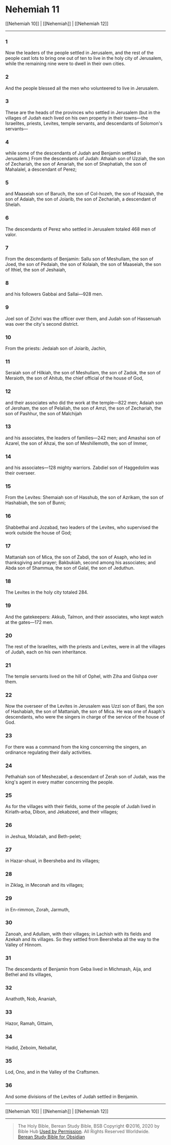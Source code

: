 # Nehemiah 11

[[Nehemiah 10]] | [[Nehemiah]] | [[Nehemiah 12]]

---

### 1
Now the leaders of the people settled in Jerusalem, and the rest of the people cast lots to bring one out of ten to live in the holy city of Jerusalem, while the remaining nine were to dwell in their own cities.

### 2
And the people blessed all the men who volunteered to live in Jerusalem.

### 3
These are the heads of the provinces who settled in Jerusalem (but in the villages of Judah each lived on his own property in their towns—the Israelites, priests, Levites, temple servants, and descendants of Solomon's servants—

### 4
while some of the descendants of Judah and Benjamin settled in Jerusalem.) From the descendants of Judah: Athaiah son of Uzziah, the son of Zechariah, the son of Amariah, the son of Shephatiah, the son of Mahalalel, a descendant of Perez;

### 5
and Maaseiah son of Baruch, the son of Col-hozeh, the son of Hazaiah, the son of Adaiah, the son of Joiarib, the son of Zechariah, a descendant of Shelah.

### 6
The descendants of Perez who settled in Jerusalem totaled 468 men of valor.

### 7
From the descendants of Benjamin: Sallu son of Meshullam, the son of Joed, the son of Pedaiah, the son of Kolaiah, the son of Maaseiah, the son of Ithiel, the son of Jeshaiah,

### 8
and his followers Gabbai and Sallai—928 men.

### 9
Joel son of Zichri was the officer over them, and Judah son of Hassenuah was over the city's second district.

### 10
From the priests: Jedaiah son of Joiarib, Jachin,

### 11
Seraiah son of Hilkiah, the son of Meshullam, the son of Zadok, the son of Meraioth, the son of Ahitub, the chief official of the house of God,

### 12
and their associates who did the work at the temple—822 men; Adaiah son of Jeroham, the son of Pelaliah, the son of Amzi, the son of Zechariah, the son of Pashhur, the son of Malchijah

### 13
and his associates, the leaders of families—242 men; and Amashai son of Azarel, the son of Ahzai, the son of Meshillemoth, the son of Immer,

### 14
and his associates—128 mighty warriors. Zabdiel son of Haggedolim was their overseer.

### 15
From the Levites: Shemaiah son of Hasshub, the son of Azrikam, the son of Hashabiah, the son of Bunni;

### 16
Shabbethai and Jozabad, two leaders of the Levites, who supervised the work outside the house of God;

### 17
Mattaniah son of Mica, the son of Zabdi, the son of Asaph, who led in thanksgiving and prayer; Bakbukiah, second among his associates; and Abda son of Shammua, the son of Galal, the son of Jeduthun.

### 18
The Levites in the holy city totaled 284.

### 19
And the gatekeepers: Akkub, Talmon, and their associates, who kept watch at the gates—172 men.

### 20
The rest of the Israelites, with the priests and Levites, were in all the villages of Judah, each on his own inheritance.

### 21
The temple servants lived on the hill of Ophel, with Ziha and Gishpa over them.

### 22
Now the overseer of the Levites in Jerusalem was Uzzi son of Bani, the son of Hashabiah, the son of Mattaniah, the son of Mica. He was one of Asaph's descendants, who were the singers in charge of the service of the house of God.

### 23
For there was a command from the king concerning the singers, an ordinance regulating their daily activities.

### 24
Pethahiah son of Meshezabel, a descendant of Zerah son of Judah, was the king's agent in every matter concerning the people.

### 25
As for the villages with their fields, some of the people of Judah lived in Kiriath-arba, Dibon, and Jekabzeel, and their villages;

### 26
in Jeshua, Moladah, and Beth-pelet;

### 27
in Hazar-shual, in Beersheba and its villages;

### 28
in Ziklag, in Meconah and its villages;

### 29
in En-rimmon, Zorah, Jarmuth,

### 30
Zanoah, and Adullam, with their villages; in Lachish with its fields and Azekah and its villages. So they settled from Beersheba all the way to the Valley of Hinnom.

### 31
The descendants of Benjamin from Geba lived in Michmash, Aija, and Bethel and its villages,

### 32
Anathoth, Nob, Ananiah,

### 33
Hazor, Ramah, Gittaim,

### 34
Hadid, Zeboim, Neballat,

### 35
Lod, Ono, and in the Valley of the Craftsmen.

### 36
And some divisions of the Levites of Judah settled in Benjamin.

---

[[Nehemiah 10]] | [[Nehemiah]] | [[Nehemiah 12]]

---

> The Holy Bible, Berean Study Bible, BSB
> Copyright &copy;2016, 2020 by Bible Hub
> [Used by Permission](https://berean.bible/terms.htm). All Rights Reserved Worldwide.
> [Berean Study Bible for Obsidian](https://github.com/gapmiss/berean-study-bible-for-obsidian)

